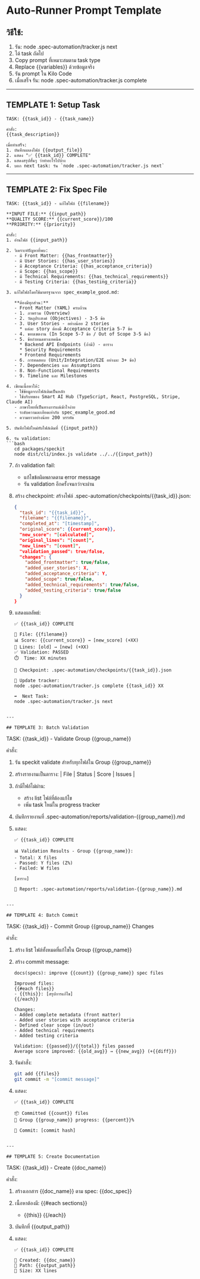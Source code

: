 # Auto-Runner Prompt Template

## วิธีใช้:

1. รัน: node .spec-automation/tracker.js next
2. ได้ task ถัดไป
3. Copy prompt ที่เหมาะสมตาม task type
4. Replace {{variables}} ด้วยข้อมูลจริง
5. รัน prompt ใน Kilo Code
6. เมื่อเสร็จ รัน: node .spec-automation/tracker.js complete <taskId> <minutes>

---

## TEMPLATE 1: Setup Task

```
TASK: {{task_id}} - {{task_name}}

คำสั่ง:
{{task_description}}

เมื่อทำเสร็จ:
1. บันทึกผลลงไฟล์ {{output_file}}
2. แสดง "✅ {{task_id}} COMPLETE"
3. แสดงสรุปสั้นๆ ว่าทำอะไรไปบ้าง
4. บอก next task: รัน `node .spec-automation/tracker.js next`
```

---

## TEMPLATE 2: Fix Spec File

````
TASK: {{task_id}} - แก้ไขไฟล์ {{filename}}

**INPUT FILE:** {{input_path}}
**QUALITY SCORE:** {{current_score}}/100
**PRIORITY:** {{priority}}

คำสั่ง:
1. อ่านไฟล์ {{input_path}}

2. วิเคราะห์ปัญหาที่พบ:
   - มี Front Matter: {{has_frontmatter}}
   - มี User Stories: {{has_user_stories}}
   - มี Acceptance Criteria: {{has_acceptance_criteria}}
   - มี Scope: {{has_scope}}
   - มี Technical Requirements: {{has_technical_requirements}}
   - มี Testing Criteria: {{has_testing_criteria}}

3. แก้ไขไฟล์โดยใช้มาตรฐานจาก spec_example_good.md:

   **ต้องมีทุกส่วน:**
   - Front Matter (YAML) ครบถ้วน
   - 1. ภาพรวม (Overview)
   - 2. วัตถุประสงค์ (Objectives) - 3-5 ข้อ
   - 3. User Stories - อย่างน้อย 2 stories
     * แต่ละ story ต้องมี Acceptance Criteria 5-7 ข้อ
   - 4. ขอบเขตงาน (In Scope 5-7 ข้อ / Out of Scope 3-5 ข้อ)
   - 5. ข้อกำหนดทางเทคนิค
     * Backend API Endpoints (ถ้ามี) - ตาราง
     * Security Requirements
     * Frontend Requirements
   - 6. การทดสอบ (Unit/Integration/E2E อย่างละ 3+ ข้อ)
   - 7. Dependencies และ Assumptions
   - 8. Non-Functional Requirements
   - 9. Timeline และ Milestones

4. เขียนเนื้อหาให้:
   - ใช้ข้อมูลจากไฟล์เดิมเป็นหลัก
   - ใช้บริบทของ Smart AI Hub (TypeScript, React, PostgreSQL, Stripe, Claude AI)
   - ภาษาไทยที่เป็นทางการแต่เข้าใจง่าย
   - ระดับความละเอียดเท่ากับ spec_example_good.md
   - ความยาวอย่างน้อย 200 บรรทัด

5. บันทึกไฟล์ใหม่ทับไฟล์เดิมที่ {{input_path}}

6. รัน validation:
```bash
   cd packages/speckit
   node dist/cli/index.js validate ../../{{input_path}}
````

7. ถ้า validation fail:
   - แก้ไขข้อผิดพลาดตาม error message
   - รัน validation อีกครั้งจนกว่าจะผ่าน

8. สร้าง checkpoint:
   สร้างไฟล์ .spec-automation/checkpoints/{{task_id}}.json:

```json
   {
     "task_id": "{{task_id}}",
     "filename": "{{filename}}",
     "completed_at": "[timestamp]",
     "original_score": {{current_score}},
     "new_score": "[calculated]",
     "original_lines": "[count]",
     "new_lines": "[count]",
     "validation_passed": true/false,
     "changes": {
       "added_frontmatter": true/false,
       "added_user_stories": X,
       "added_acceptance_criteria": Y,
       "added_scope": true/false,
       "added_technical_requirements": true/false,
       "added_testing_criteria": true/false
     }
   }
```

9. แสดงผลลัพธ์:

```
   ✅ {{task_id}} COMPLETE

   📄 File: {{filename}}
   📊 Score: {{current_score}} → [new_score] (+XX)
   📏 Lines: [old] → [new] (+XX)
   ✅ Validation: PASSED
   ⏱️  Time: XX minutes

   💾 Checkpoint: .spec-automation/checkpoints/{{task_id}}.json

   🔄 Update tracker:
   node .spec-automation/tracker.js complete {{task_id}} XX

   ➡️  Next Task:
   node .spec-automation/tracker.js next
```

```

---

## TEMPLATE 3: Batch Validation
```

TASK: {{task_id}} - Validate Group {{group_name}}

คำสั่ง:

1. รัน speckit validate สำหรับทุกไฟล์ใน Group {{group_name}}

2. สร้างรายงานเป็นตาราง:
   | File | Status | Score | Issues |

3. ถ้ามีไฟล์ไม่ผ่าน:
   - สร้าง list ไฟล์ที่ต้องแก้ไข
   - เพิ่ม task ใหม่ใน progress tracker

4. บันทึกรายงานที่ .spec-automation/reports/validation-{{group_name}}.md

5. แสดง:

```
   ✅ {{task_id}} COMPLETE

   📊 Validation Results - Group {{group_name}}:
   - Total: X files
   - Passed: Y files (Z%)
   - Failed: W files

   [ตาราง]

   💾 Report: .spec-automation/reports/validation-{{group_name}}.md
```

```

---

## TEMPLATE 4: Batch Commit
```

TASK: {{task_id}} - Commit Group {{group_name}} Changes

คำสั่ง:

1. สร้าง list ไฟล์ทั้งหมดที่แก้ไขใน Group {{group_name}}

2. สร้าง commit message:

```
   docs(specs): improve {{count}} {{group_name}} spec files

   Improved files:
   {{#each files}}
   - {{this}}: [สรุปการแก้ไข]
   {{/each}}

   Changes:
   - Added complete metadata (front matter)
   - Added user stories with acceptance criteria
   - Defined clear scope (in/out)
   - Added technical requirements
   - Added testing criteria

   Validation: {{passed}}/{{total}} files passed
   Average score improved: {{old_avg}} → {{new_avg}} (+{{diff}})
```

3. รันคำสั่ง:

```bash
   git add {{files}}
   git commit -m "[commit message]"
```

4. แสดง:

```
   ✅ {{task_id}} COMPLETE

   📦 Committed {{count}} files
   🎯 Group {{group_name}} progress: {{percent}}%

   📝 Commit: [commit hash]
```

```

---

## TEMPLATE 5: Create Documentation
```

TASK: {{task_id}} - Create {{doc_name}}

คำสั่ง:

1. สร้างเอกสาร {{doc_name}} ตาม spec:
   {{doc_spec}}

2. เนื้อหาต้องมี:
   {{#each sections}}
   - {{this}}
     {{/each}}

3. บันทึกที่ {{output_path}}

4. แสดง:

```
   ✅ {{task_id}} COMPLETE

   📄 Created: {{doc_name}}
   💾 Path: {{output_path}}
   📏 Size: XX lines
```
